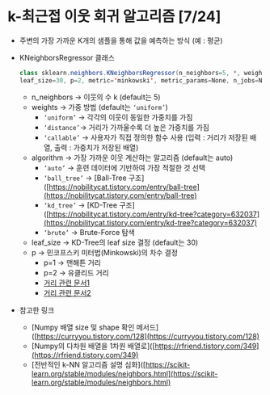 # k-최근접 이웃 회귀 알고리즘 [7/24]

- 주변의 가장 가까운 K개의 샘플을 통해 값을 예측하는 방식 (예 : 평균)
- KNeighborsRegressor 클래스
    
    ```java
    class sklearn.neighbors.KNeighborsRegressor(n_neighbors=5, *, weights='uniform', algorithm='auto',
    leaf_size=30, p=2, metric='minkowski', metric_params=None, n_jobs=None)
    ```
    
    - n_neighbors → 이웃의 수 k (default는 5)
    - weights → 가중 방법 (default는 `‘uniform’`)
        - `‘uniform’` → 각각의 이웃이 동일한 가중치를 가짐
        - `‘distance’`→ 거리가 가까울수록 더 높은 가중치를 가짐
        - `‘callable’` → 사용자가 직접 정의한 함수 사용 (입력 : 거리가 저장된 배열, 출력 : 가중치가 저장된 배열)
    - algorithm → 가장 가까운 이웃 계산하는 알고리즘 (default는 auto)
        - `‘auto’` → 훈련 데이터에 기반하여 가장 적절한 것 선택
        - `‘ball_tree’` → [Ball-Tree 구조]([https://nobilitycat.tistory.com/entry/ball-tree](https://nobilitycat.tistory.com/entry/ball-tree)
        - `‘kd_tree’` → [KD-Tree 구조]([https://nobilitycat.tistory.com/entry/kd-tree?category=632037](https://nobilitycat.tistory.com/entry/kd-tree?category=632037)
        - `‘brute’` → Brute-Force 탐색
    - leaf_size → KD-Tree의 leaf size 결정 (default는 30)
    - p → 민코프스키 미터법(Minkowski)의 차수 결정
        - p=1 → 맨해튼 거리
        - p=2 → 유클리드 거리
        - [거리 관련 문서1](https://blog.naver.com/PostView.naver?blogId=pmw9440&logNo=221615853370&parentCategoryNo=&categoryNo=7&viewDate=&isShowPopularPosts=true&from=search)
        - [거리 관련 문서2](https://csm-kr.tistory.com/16)
- 참고한 링크
    - [Numpy 배열 size 및 shape 확인 메서드]([https://curryyou.tistory.com/128](https://curryyou.tistory.com/128)
    - [Numpy의 다차원 배열을 1차원 배열로]([https://rfriend.tistory.com/349](https://rfriend.tistory.com/349)
    - [전반적인 k-NN 알고리즘 설명 심화]([https://scikit-learn.org/stable/modules/neighbors.html](https://scikit-learn.org/stable/modules/neighbors.html)